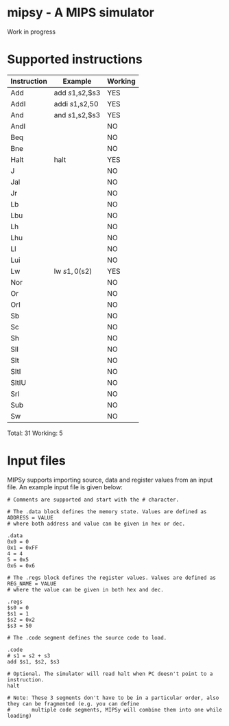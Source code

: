 # mipsy - A MIPS simulator

Work in progress

# Supported instructions

Instruction |      Example     | Working 
------------|------------------|--------
Add         |  add $s1,$s2,$s3 |   YES   
AddI        |  addi $s1,$s2,50 |   YES   
And         |  and $s1,$s2,$s3 |   YES   
AndI        |                  |   NO     
Beq         |                  |   NO   
Bne         |                  |   NO   
Halt        |  halt            |   YES   
J           |                  |   NO   
Jal         |                  |   NO   
Jr          |                  |   NO   
Lb          |                  |   NO   
Lbu         |                  |   NO   
Lh          |                  |   NO   
Lhu         |                  |   NO   
Ll          |                  |   NO   
Lui         |                  |   NO   
Lw          |  lw $s1, 0($s2)  |   YES  
Nor         |                  |   NO   
Or          |                  |   NO   
OrI         |                  |   NO   
Sb          |                  |   NO   
Sc          |                  |   NO   
Sh          |                  |   NO   
Sll         |                  |   NO   
Slt         |                  |   NO   
SltI        |                  |   NO   
SltIU       |                  |   NO   
Srl         |                  |   NO   
Sub         |                  |   NO   
Sw          |                  |   NO   

Total:   31
Working: 5

# Input files 

MIPSy supports importing source, data and register values from an input file. 
An example input file is given below:

```
# Comments are supported and start with the # character.

# The .data block defines the memory state. Values are defined as ADDRESS = VALUE 
# where both address and value can be given in hex or dec.

.data
0x0 = 0
0x1 = 0xFF
4 = 4
5 = 0x5
0x6 = 0x6

# The .regs block defines the register values. Values are defined as REG_NAME = VALUE 
# where the value can be given in both hex and dec.

.regs
$s0 = 0
$s1 = 1
$s2 = 0x2
$s3 = 50

# The .code segment defines the source code to load.

.code
# s1 = s2 + s3
add $s1, $s2, $s3

# Optional. The simulator will read halt when PC doesn't point to a instruction.
halt 

# Note: These 3 segments don't have to be in a particular order, also they can be fragmented (e.g. you can define
#       multiple code segments, MIPSy will combine them into one while loading)
```

